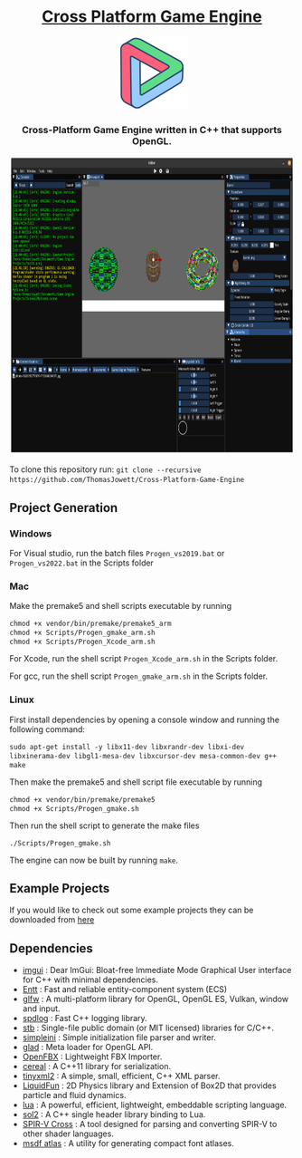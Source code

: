 <h1 align="center" style="border-bottom: none;">
 <a href="https://github.com/ThomasJowett/Cross-Platform-Game-Engine/">Cross Platform Game Engine</a>
</h1>
<p align="center">
 <img width="128" height="128" src="Editor/resources/Icons/Logo.png">
</p>

<h3 align="center">Cross-Platform Game Engine written in C++ that supports OpenGL.</h3>
<p align="center">
 <img width="864" height="528" src="Resources/Linux Screenshot.png">
</p>

To clone this repository run: `git clone --recursive https://github.com/ThomasJowett/Cross-Platform-Game-Engine`

## Project Generation
### Windows
For Visual studio, run the batch files `Progen_vs2019.bat` or `Progen_vs2022.bat` in the Scripts folder
### Mac
Make the premake5 and shell scripts executable by running
```
chmod +x vendor/bin/premake/premake5_arm
chmod +x Scripts/Progen_gmake_arm.sh
chmod +x Scripts/Progen_Xcode_arm.sh
```
For Xcode, run the shell script `Progen_Xcode_arm.sh` in the Scripts folder.

For gcc, run the shell script `Progen_gmake_arm.sh` in the Scripts folder.
### Linux
First install dependencies by opening a console window and running the following command:
```
sudo apt-get install -y libx11-dev libxrandr-dev libxi-dev libxinerama-dev libgl1-mesa-dev libxcursor-dev mesa-common-dev g++ make
```
Then make the premake5 and shell script file executable by running 
```
chmod +x vendor/bin/premake/premake5
chmod +x Scripts/Progen_gmake.sh
```
Then run the shell script to generate the make files 
```
./Scripts/Progen_gmake.sh
```
The engine can now be built by running `make`.
## Example Projects
If you would like to check out some example projects they can be downloaded from [here](https://github.com/ThomasJowett/ExampleGameProjects)
## Dependencies
* [imgui](https://github.com/ocornut/imgui) : Dear ImGui: Bloat-free Immediate Mode Graphical User interface for C++ with minimal dependencies.
* [Entt](https://github.com/skypjack/entt) : Fast and reliable entity-component system (ECS) 
* [glfw](https://github.com/glfw/glfw) : A multi-platform library for OpenGL, OpenGL ES, Vulkan, window and input.
* [spdlog](https://github.com/gabime/spdlog) : Fast C++ logging library.
* [stb](https://github.com/nothings/stb) : Single-file public domain (or MIT licensed) libraries for C/C++.
* [simpleini](https://github.com/brofield/simpleini) : Simple initialization file parser and writer.
* [glad](https://github.com/Dav1dde/glad) : Meta loader for OpenGL API.
* [OpenFBX](https://github.com/nem0/OpenFBX) : Lightweight FBX Importer.
* [cereal](https://github.com/USCiLab/cereal) : A C++11 library for serialization.
* [tinyxml2](https://github.com/leethomason/tinyxml2) : A simple, small, efficient, C++ XML parser.
* [LiquidFun](https://github.com/google/liquidfun) : 2D Physics library and Extension of Box2D that provides particle and fluid dynamics.
* [lua](https://github.com/lua/lua) : A powerful, efficient, lightweight, embeddable scripting language.
* [sol2](https://github.com/ThePhD/sol2) : A C++ single header library binding to Lua.
* [SPIR-V Cross](https://github.com/KhronosGroup/SPIRV-Cross) : A tool designed for parsing and converting SPIR-V to other shader languages.
* [msdf atlas](https://github.com/Chlumsky/msdf-atlas-gen) : A utility for generating compact font atlases. 
